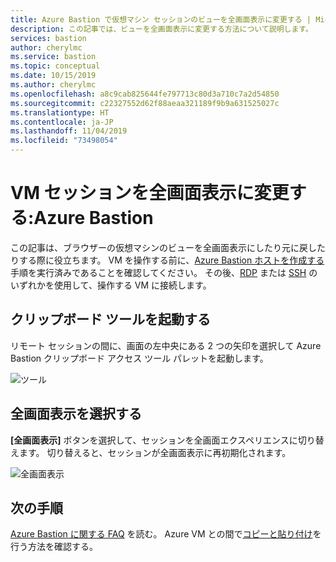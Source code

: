 ```yaml
---
title: Azure Bastion で仮想マシン セッションのビューを全画面表示に変更する | Microsoft Docs
description: この記事では、ビューを全画面表示に変更する方法について説明します。
services: bastion
author: cherylmc
ms.service: bastion
ms.topic: conceptual
ms.date: 10/15/2019
ms.author: cherylmc
ms.openlocfilehash: a8c9cab825644fe797713c80d3a710c7a2d54850
ms.sourcegitcommit: c22327552d62f88aeaa321189f9b9a631525027c
ms.translationtype: HT
ms.contentlocale: ja-JP
ms.lasthandoff: 11/04/2019
ms.locfileid: "73498054"
---
```

# <a name="change-to-full-screen-view-for-a-vm-session-azure-bastion"></a>VM セッションを全画面表示に変更する:Azure Bastion

この記事は、ブラウザーの仮想マシンのビューを全画面表示にしたり元に戻したりする際に役立ちます。 VM を操作する前に、[Azure Bastion ホストを作成する](bastion-create-host-portal.md)手順を実行済みであることを確認してください。 その後、[RDP](bastion-connect-vm-rdp.md) または [SSH](bastion-connect-vm-ssh.md) のいずれかを使用して、操作する VM に接続します。

## <a name="launch-the-clipboard-tool"></a>クリップボード ツールを起動する

リモート セッションの間に、画面の左中央にある 2 つの矢印を選択して Azure Bastion クリップボード アクセス ツール パレットを起動します。

![ツール](./media/bastion-vm-manage/left.png)

## <a name="select-full-screen"></a>全画面表示を選択する

**[全画面表示]** ボタンを選択して、セッションを全画面エクスペリエンスに切り替えます。 切り替えると、セッションが全画面表示に再初期化されます。

![全画面表示](./media/bastion-vm-manage/full-screen.png)
 
## <a name="next-steps"></a>次の手順

[Azure Bastion に関する FAQ](bastion-faq.md) を読む。
Azure VM との間で[コピーと貼り付け](bastion-vm-copy-paste.md)を行う方法を確認する。